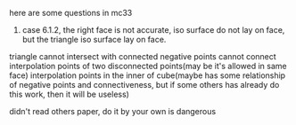 here are some questions in mc33

1. case 6.1.2, the right face is not accurate, iso surface do not lay on face, but the triangle iso surface lay on face.

triangle cannot intersect with connected negative points
cannot connect interpolation points of two disconnected points(may be it's allowed in same face)
interpolation points in the inner of cube(maybe has some relationship of negative points and connectiveness, but if some others has already do this work, then it will be useless)


didn't read others paper, do it by your own is dangerous